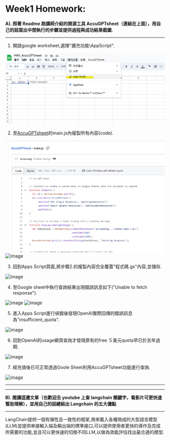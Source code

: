 # Week1 Homework:
**A). 照著 Readme 跑講師介紹的開源工具 AccuGPTsheet（連結在上面），用自己的話寫出中間執行的步驟並提供過程與成功結果截圖.**

---
1. 開啟google worksheet,選擇"擴充功能\AppScript".

<!--![圖片](https://hackmd.io/_uploads/S12xPJml0.png)-->

<img src="imges/S12xPJml0.png" alt="image" />

2. 至[AccuGPTsheet](https://github.com/accucrazy/AccuGPTsheet)的main.js內複製所有內容(code).

![圖片](imges/rksVukmgA.png)
<img src="https://hackmd.io/_uploads/rksVukmgA.png" alt="image" />

3. 回到Apps Script頁面,將步驟2.的複製內容完全覆蓋"程式碼.gs"內容,並儲存.

 <!--![圖片](https://hackmd.io/_uploads/SJD2dkQxC.png)-->
 <img src="https://hackmd.io/_uploads/SJD2dkQxC.png" alt="image"/>
 
4. 至Google sheet中執行查詢結果出現錯誤訊息如下("Unable to fetch response").

 <!--![圖片](https://hackmd.io/_uploads/B1EaLbFlC.png)-->
 <img src="https://hackmd.io/_uploads/B1EaLbFlC.png" alt="image"/>
 
 <!--![圖片](https://hackmd.io/_uploads/BJ0sP-tl0.png)-->
 <img src="https://hackmd.io/_uploads/BJ0sP-tl0.png" alt="image"/>
 
5. 進入Apps Script進行偵錯後發現OpenAI實際回傳的錯誤訊息為"insufficient_quota".

 <!--![Error](https://hackmd.io/_uploads/rkBid-KgR.png)-->
 <img src="https://hackmd.io/_uploads/rkBid-KgR.png" alt="image"/>

6. 回到OpenAI的usage網頁查詢才發現原有的free ５美元quota早已於去年過期.

<!--![Expired](https://hackmd.io/_uploads/S1uA_bFeC.png)-->
 <img src="https://hackmd.io/_uploads/S1uA_bFeC.png" alt="image"/>
 
7. 經充值後已可正常透過Goole Sheet利用AccuGPTsheet功能進行查詢.

<!--![圖片](https://hackmd.io/_uploads/SkfZ2-YgC.png)-->
 <img src="https://hackmd.io/_uploads/SkfZ2-YgC.png" alt="image"/>


-----


---

**B). 閱讀這邊文章（也歡迎去 youtube 上查 langchain 關鍵字，看影片可更快速幫助理解），並用自己的話總結出 Langchain 的五大優點**

---
LangChain提供一個有彈性且一致性的框架,用來載入各種現成的大型語言模型(LLM)並提供串接輸入端及輸出端的標準接口,可以提供使用者更快的導作及完成所需要的功能,並且可以更快速的切換不同LLM,以做為效能評估找出最合適的模型.




